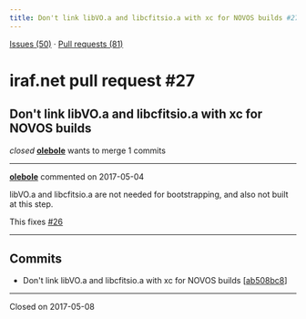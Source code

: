 ```yaml
---
title: Don't link libVO.a and libcfitsio.a with xc for NOVOS builds #27
---
```


[Issues (50)](https://iraf-community.github.io/iraf-v216/issues) · [Pull requests (81)](https://iraf-community.github.io/iraf-v216/issues/pulls)

# iraf.net pull request #27
## Don't link libVO.a and libcfitsio.a with xc for NOVOS builds
*closed* **[olebole](https://github.com/olebole)** wants to merge 1 commits

- - - -

**[olebole](https://github.com/olebole)** commented on 2017-05-04

libVO.a and libcfitsio.a are not needed for bootstrapping, and also not built at this step.  
  
This fixes [#26](https://iraf-community.github.io/iraf-v216/issues/26)
- - - -

## Commits

* Don't link libVO.a and libcfitsio.a with xc for NOVOS builds [[ab508bc8](https://github.com/iraf-community/iraf/commit/ab508bc86f6257cc8d1416e061bac67f1e7a1a9a)]

- - - -

Closed on 2017-05-08
